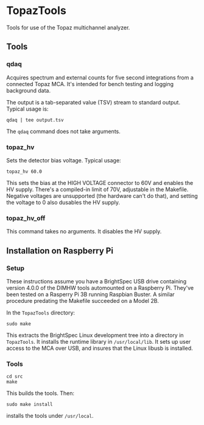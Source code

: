 # TopazTools
Tools for use of the Topaz multichannel analyzer.

## Tools

### qdaq

Acquires spectrum and external counts for five second integrations from a connected Topaz MCA. It's intended for bench testing and logging background data.

The output is a tab-separated value (TSV) stream to standard output. Typical usage is:

    qdaq | tee output.tsv

The `qdaq` command does not take arguments.

### topaz_hv

Sets the detector bias voltage. Typical usage:

    topaz_hv 60.0

This sets the bias at the HIGH VOLTAGE connector to 60V and enables the HV supply. There's a compiled-in limit of 70V, adjustable in the Makefile. Negative voltages are unsupported (the hardware can't do that), and setting the voltage to 0 also dusables the HV supply.

### topaz_hv_off

This command takes no arguments. It disables the HV supply.

## Installation on Raspberry Pi

### Setup
These instructions assume you have a BrightSpec USB drive containing version 4.0.0 of the DIMHW tools automounted on a Raspberry Pi. They've been tested on a Rasperry Pi 3B running Raspbian Buster. A similar procedure predating the Makefile succeeded on a Model 2B.

In the `TopazTools` directory:

    sudo make

This extracts the BrightSpec Linux development tree into a directory in `TopazTools`. It installs the runtime library in `/usr/local/lib`. It sets up user access to the MCA over USB, and insures that the Linux libusb is installed.

### Tools
    cd src
    make

This builds the tools. Then:

	sudo make install

installs the tools under `/usr/local`.